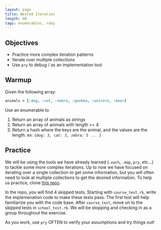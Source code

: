 ```yaml
---
layout: page
title: Nested Iteration
length: 90
tags: enumerables, ruby
---
```


## Objectives
- Practice more complex iteration patterns
- Iterate over multiple collections
- Use `pry` to debug / as an implementation tool

## Warmup

Given the following array:

```ruby
animals = [:dog, :cat, :zebra, :quokka, :unicorn, :bear]
```

Use an enumerable to
1. Return an array of animals as strings
2. Return an array of animals with length >= 4
3. Return a hash where the keys are the animal, and the values are the length. ex: `{dog: 3, cat: 3, zebra: 5 ... }`

## Practice

We will be using the tools we have already learned (`.each`, `.map`, `pry`, etc...) to tackle some more complex iterations.  Up to now we have focused on iterating over a single collection to get some information, but you will often need to look at multiple collections to get the desired information.  To help us practice, clone [this repo](https://github.com/turingschool-examples/ruby_nested_iteration).

In the repo, you will find 4 skipped tests.  Starting with `course_test.rb`, write the implemenation code to make these tests pass.  The first test will help familiarize you with the code base.  After `course_test`, move on to the skipped tests in `school_test.rb`. We will be stopping and checking in as a group throughout the exercise.

As you work, use `pry` OFTEN to verify your assumptions and try things out!
